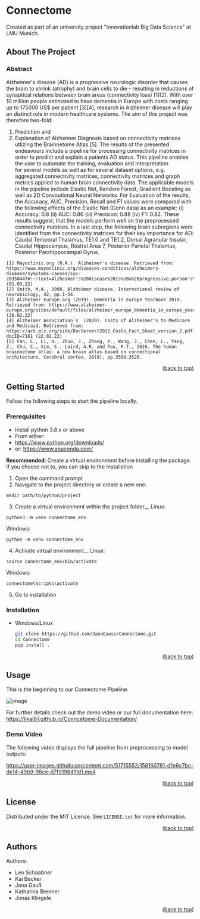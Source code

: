 <div id="top"></div>

# Connectome

Created as part of an university project "Innovationlab Big Data Science" at LMU Munich.


<!-- ABOUT THE PROJECT -->
## About The Project

### Abstract


Alzheimer's disease (AD) is a progressive neurologic disorder that causes the brain to shrink (atrophy) and brain cells to die - resulting in reductions of synaptical relations between brain areas (connectivity loss) [1][2]. With over 10 million people estimated to have dementia in Europe with costs ranging up to 175000 US$ per patient [3][4], research in Alzheimer disease will play an distinct role in modern healthcare systems. The aim of this project was therefore two-fold: 
1. Prediction and 
2. Explanation 
of Alzheimer Diagnosis based on connectivity matrices utlizing the Brainnetome Atlas [5]. The results of the presented endeavours include a pipeline for processing connectivity matrices in order to predict and explain a patients AD status. This pipeline enables the user to automate the training, evaluation and interpretation for several models as well as for several dataset options, e.g. aggregated connectivity matrices, connectivity matrices and graph metrics applied to human brain connectivity data. The applicable models in the pipeline include Elastic Net, Random Forest, Gradient Boosting as well as 2D Convoutional Neural Networks. For Evaluation of the results, the Accuracy, AUC, Precision, Recall and F1 values were compared with the following effects of the Elastic Net (Conn data) as an example: (i) Accuracy: 0.8 (ii) AUC: 0.86 (iii) Precision: 0.88 (iv) F1: 0.82. These results suggest, that the models perform well on the preprocessed connectivity matrices. In a last step, the following brain subregions were identified from the connectivity matrices for their key importance for AD: Caudal Temporal Thalamus, TE1.0 and TE1.2, Dorsal Agranular Insular, Caudal Hippocampus, Rostral Area 7, Posterior Parietal Thalamus, Posterior Parahippocampal Gyrus.



```
[1] Mayoclinic.org (N.A.). Alzheimer's disease. Retrieved from: https://www.mayoclinic.org/diseases-conditions/alzheimers-disease/symptoms-causes/syc-20350447#:~:text=Alzheimer's%20disease%20is%20a%20progressive,person's%20ability%20to%20function%20independently (01.03.22)
[2] Smith, M.A., 1998. Alzheimer disease. International review of neurobiology, 42, pp.1-54.
[3] Alzheimer Europe.org (2019). Dementia in Europe Yearbook 2019. Retrieved from: https://www.alzheimer-europe.org/sites/default/files/alzheimer_europe_dementia_in_europe_yearbook_2019.pdf (20.02.22)
[4] Alzheimer Association´s  (2020). Costs of Alzheimer's to Medicare and Medicaid. Retrieved from: https://act.alz.org/site/DocServer/2012_Costs_Fact_Sheet_version_2.pdf?docID=7161 (22.02.22)
[5] Fan, L., Li, H., Zhuo, J., Zhang, Y., Wang, J., Chen, L., Yang, Z., Chu, C., Xie, S., Laird, A.R. and Fox, P.T., 2016. The human brainnetome atlas: a new brain atlas based on connectional architecture. Cerebral cortex, 26(8), pp.3508-3526.
```

<p align="right">(<a href="#top">back to top</a>)</p>

<!-- GETTING STARTED -->
## Getting Started

Follow the following steps to start the pipeline locally. 

### Prerequisites

* Install python 3.8.x or above 
* From either:
* https://www.python.org/downloads/ 
* or: https://www.anaconda.com/

**Recommended**: Create a virtual environment before installing the package. If you choose not to, you can skip to the Installation
1. Open the command prompt
2. Navigate to the project directory or create a new one:
```
mkdir path/to/python/project
```
3. Create a virtual environment within the project folder__
Linux:
```
python3 -m venv connectome_env
```
Windows:
```
python -m venv connectome_env
```
4. Activate virtual environment__
Linux:
```
source connectome_env/bin/activate
```

Windows:
```
connectome\Scripts\activate
```
5. Go to installation


### Installation

* Windows/Linux
  ```sh
  git clone https://github.com/JanaGauss/Connectome.git
  cd Connectome
  pip install .
  ```



<p align="right">(<a href="#top">back to top</a>)</p>




<!-- USAGE -->
## Usage

This is the beginning to our Connectome Pipeline. 

![image](https://user-images.githubusercontent.com/60140124/158218222-08377392-b718-4c03-8f85-7e911f67f323.png)

For further details check out the demo video or our full documentation here: https://likai97.github.io/Conncetome-Documentation/

### Demo Video

The following video displays the full pipeline from preprocessing to model outputs:

https://user-images.githubusercontent.com/51715552/158160781-d1e6c7bc-de14-49b9-98ce-d7f9198411d1.mp4


<p align="right">(<a href="#top">back to top</a>)</p>


<!-- LICENSE -->
## License

Distributed under the MIT License. See `LICENSE.txt` for more information.

<p align="right">(<a href="#top">back to top</a>)</p>


<!-- LICENSE -->
## Authors

Authors:

* Leo Schaabner
* Kai Becker
* Jana Gauß
* Katharina Brenner
* Jonas Klingele

<p align="right">(<a href="#top">back to top</a>)</p>
